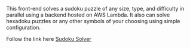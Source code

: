 This front-end solves a sudoku puzzle of any size, type, and difficulty in parallel using a backend hosted on AWS Lambda. It also can solve hexadoku puzzles or any other symbols of your choosing using simple configuration.

Follow the link here [Sudoku Solver](https://www.colegannaway.com/sudoku-solver-front-end/)